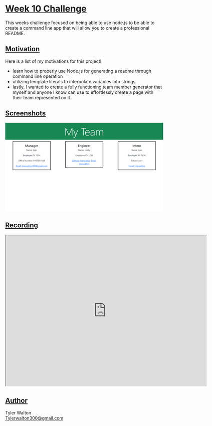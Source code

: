 # <u>**Week 10 Challenge**</u>
This weeks challenge focused on being able to use node.js to be able to create a command line app that will allow you to create a professional README.

## <u>**Motivation**</u>
Here is a list of my motivations for this project!

- learn how to properly use Node.js for generating a readme through command line operation
- utilizing template literals to interpolate variables into strings
- lastly, I wanted to create a fully functioning team member generator that myself and anyone I know can use to effortlessly create a page with their team represented on it.


## <u>**Screenshots**</u>

![alt text](./imgs/127.0.0.1_5500_dist_index.html.png)

## <u>**Recording**</u>

<iframe src="https://drive.google.com/file/d/1mdr1CO-5C28PTSNh4sFd8sRBUnlNhVT5/preview" width="640" height="480"></iframe>

## <u>**Author**</u>

Tyler Walton <br/>
Tylerwalton300@gmail.com
